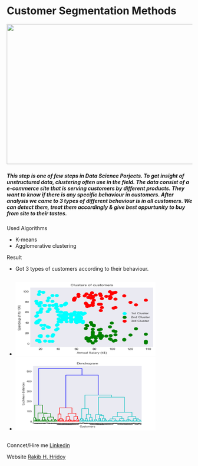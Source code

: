 <h1> Customer Segmentation Methods </h1>
<img src= "https://blog.intercomassets.com/blog/wp-content/uploads/2020/10/Customer-segmentation-performance-matrix.png" height= "380px" width= "780px">

<h5> This step is one of few steps in Data Science Porjects. To get insight of unstructured data, clustering often use in the field. The data consist of a e-commerce site that is serving customers by different products. They want to know if there is any specific behaviour in customers. After analysis we came to 3 types of different behaviour is in all customers. We can detect them, treat them accordingly & give best oppurtunity to buy from site to their tastes.</h5>

Used Algorithms
  - K-means 
  - Agglomerative clustering



Result
   * Got 3 types of customers according to their behaviour. 
   
<ul style = "display: inline-block">
  <li><img src= "https://github.com/rakibhhridoy/Customer-Segmentation-Clustering/blob/master/Graphs/cluster.png" height= "200px" width = "380px"></li>
  <li><img src= "https://github.com/rakibhhridoy/Customer-Segmentation-Clustering/blob/master/Graphs/dendogram.png" height= "200px" width = "380px"></li>
</ul>










   
Conncet/Hire me 
[Linkedin](https://linkedin.com/in/rakibhhridoy)







Website 
[Rakib H. Hridoy](https://rakibhhridoy.github.io)
